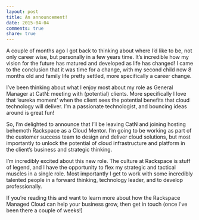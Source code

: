 ```yaml
---
layout: post
title: An announcement!
date: 2015-04-04
comments: true
share: true
---
```


A couple of months ago I got back to thinking about where I’d like to be, not only career wise, but personally in a few years time. It’s incredible how my vision for the future has matured and developed as life has changed! I came to the conclusion that it was time for a change, with my second child now 8 months old and family life pretty settled, more specifically a career change.




I’ve been thinking about what I enjoy most about my role as General Manager at CatN: meeting with (potential) clients. More specifically I love that ‘eureka moment’ when the client sees the potential benefits that cloud technology will deliver. I’m a passionate technologist, and bouncing ideas around is great fun!





So, I’m delighted to announce that I’ll be leaving CatN and joining hosting behemoth Rackspace as a Cloud Mentor. I’m going to be working as part of the customer success team to design and deliver cloud solutions, but most importantly to unlock the potential of cloud infrastructure and platform in the client’s business and strategic thinking.





I’m incredibly excited about this new role. The culture at Rackspace is stuff of legend, and I have the opportunity to flex my strategic and tactical muscles in a single role. Most importantly I get to work with some incredibly talented people in a forward thinking, technology leader, and to develop professionally.





If you’re reading this and want to learn more about how the Rackspace Managed Cloud can help your business grow, then get in touch (once I’ve been there a couple of weeks!)
